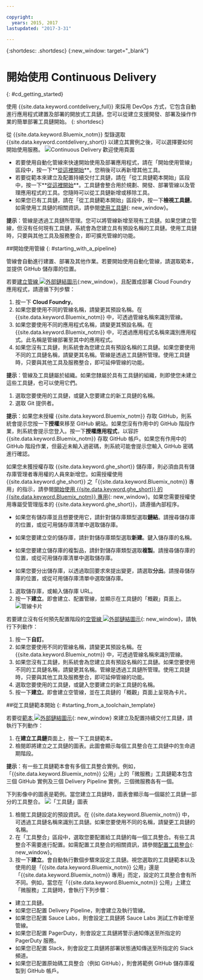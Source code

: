 ```yaml
---

copyright:
  years: 2015, 2017
lastupdated: "2017-3-31"

---
```


{:shortdesc: .shortdesc}
{:new_window: target="_blank"}

# 開始使用 Continuous Delivery
{: #cd_getting_started}

使用 {{site.data.keyword.contdelivery_full}} 來採用 DevOps 方式，它包含自動進行應用程式建置及部署的開放式工具鏈。您可以從建立支援開發、部署及操作作業的簡單部署工具鏈開始。
{: shortdesc}

從 {{site.data.keyword.Bluemix_notm}} 型錄選取 {{site.data.keyword.contdelivery_short}} 以建立其實例之後，可以選擇要如何開始使用服務。
 ![Continuous Delivery 歡迎使用頁面](images/cd_landing_page.png)

 * 若要使用自動化管線來快速開始使用及部署應用程式，請在「開始使用管線」區段中，按一下**[從這裡開始](#starting_with_a_pipeline)**。您稍後可以再新增其他工具。
 * 若要從範本來建立及配置持續交付工具鏈，請在「從工具鏈範本開始」區段中，按一下**[從這裡開始](#starting_from_a_toolchain_template)**。工具鏈會整合用於規劃、開發、部署管線以及管理應用程式的工具。您隨時可以從工具鏈新增或移除工具。
 * 如果您已有工具鏈，請在「從工具鏈範本開始」區段中，按一下**檢視工具鏈**。如需使用工具鏈的相關資訊，請參閱[使用工具鏈](/docs/services/ContinuousDelivery/toolchains_using.html){: new_window}。

**提示**：管線是透過工具鏈所管理。您可以將管線新增至現有工具鏈。如果您建立管線，但沒有任何現有工具鏈，系統會為您建立具有預設名稱的工具鏈。使用工具鏈時，只要與其他工具及服務整合，即可擴充管線的功能。

##開始使用管線
{: #starting_with_a_pipeline}

管線會自動進行建置、部署及其他作業。若要開始使用自動化管線，請選取範本，並提供 GitHub 儲存庫的位置。

若要[建立管線 ![外部鏈結圖示](../../icons/launch-glyph.svg "外部鏈結圖示")](https://console.ng.bluemix.net/devops/pipelines/dashboard/create){:new_window}，且配置成部署 Cloud Foundry 應用程式，請遵循下列步驟：

1. 按一下 **Cloud Foundry**。
1. 如果您要使用不同的管線名稱，請變更其預設名稱。在 {{site.data.keyword.Bluemix_notm}} 中，可透過管線名稱來識別管線。
1. 如果您要使用不同的應用程式名稱，請變更其預設名稱。在 {{site.data.keyword.Bluemix_notm}} 中，可透過應用程式名稱來識別應用程式。此名稱是管線部署至其中的應用程式。
1. 如果您沒有工具鏈，則系統會為您建立具有預設名稱的工具鏈。如果您要使用不同的工具鏈名稱，請變更其名稱。管線是透過工具鏈所管理。使用工具鏈時，只要與其他工具及服務整合，即可延伸管線的功能。

 **提示**：管線及工具鏈屬於組織。如果您隸屬於具有工具鏈的組織，則即使您未建立這些工具鏈，也可以使用它們。

1. 選取您要使用的工具鏈，或鍵入您要建立的新工具鏈的名稱。
1. 選取 Git 提供者。

 **提示**：如果您未授權 {{site.data.keyword.Bluemix_notm}} 存取 GitHub，則系統會提示您按一下**授權**來移至 GitHub 網站。如果您沒有作用中的 GitHub 階段作業，則系統會提示您登入。按一下**授權應用程式**，以容許 {{site.data.keyword.Bluemix_notm}} 存取 GitHub 帳戶。如果您有作用中的 GitHub 階段作業，但最近未輸入過密碼，則系統可能會提示您輸入 GitHub 密碼進行確認。

 如果您未獲授權存取 {{site.data.keyword.ghe_short}} 儲存庫，則必須由具有儲存庫管理者專用權的人員來新增您。如需授權使用 {{site.data.keyword.ghe_short}} 之「{{site.data.keyword.Bluemix_notm}} 專用」的指示，請參閱[開始使用 {{site.data.keyword.ghe_short}} 的 {{site.data.keyword.Bluemix_notm}} 專用](/docs/services/ghededicated/index.html){: new_window}。如果您需要授權使用專屬受管理版本的 {{site.data.keyword.ghe_short}}，請遵循內部程序。

   * 如果您有儲存庫並且想要使用它，請針對儲存庫類型選取**鏈結**。請搜尋儲存庫的位置，或從可用儲存庫清單中選取儲存庫。

   * 如果您要建立空的儲存庫，請針對儲存庫類型選取**新建**。鍵入儲存庫的名稱。

   * 如果您要建立儲存庫的複製品，請針對儲存庫類型選取**複製**。請搜尋儲存庫的位置，或從可用儲存庫清單中選取儲存庫。

   * 如果您要分出儲存庫，以透過取回要求來提出變更，請選取**分出**。請搜尋儲存庫的位置，或從可用儲存庫清單中選取儲存庫。

1. 選取儲存庫，或輸入儲存庫 URL。
1. 按一下**建立**。即會建立、配置管線，並顯示在工具鏈的「概觀」頁面上。
 ![管線卡片](images/cd_pipeline.png)

若要建立沒有任何預先配置階段的[空管線 ![外部鏈結圖示](../../icons/launch-glyph.svg "外部鏈結圖示")](https://console.ng.bluemix.net/devops/pipelines/dashboard/create){: new_window}，請執行下列動作：

1. 按一下**自訂**。
1. 如果您要使用不同的管線名稱，請變更其預設名稱。在 {{site.data.keyword.Bluemix_notm}} 中，可透過管線名稱來識別管線。
1. 如果您沒有工具鏈，則系統會為您建立具有預設名稱的工具鏈。如果您要使用不同的工具鏈名稱，請變更其名稱。管線是透過工具鏈所管理。使用工具鏈時，只要與其他工具及服務整合，即可延伸管線的功能。
1. 選取您要使用的工具鏈，或鍵入您要建立的新工具鏈的名稱。
1. 按一下**建立**。即會建立空管線，並在工具鏈的「概觀」頁面上呈現為卡片。

##從工具鏈範本開始
{: #starting_from_a_toolchain_template}

若要從[範本 ![外部鏈結圖示](../../icons/launch-glyph.svg "外部鏈結圖示")](https://console.ng.bluemix.net/devops/create){: new_window} 來建立及配置持續交付工具鏈，請執行下列動作：

1. 在**建立工具鏈**頁面上，按一下工具鏈範本。  
1. 檢閱即將建立之工具鏈的圖表。此圖會顯示每個工具整合在工具鏈中的生命週期階段。

 **提示**：有一些工具鏈範本會有多個工具整合實例。例如，「{{site.data.keyword.Bluemix_notm}} 公用」上的「微服務」工具鏈範本包含三個 GitHub 實例及三個 Delivery Pipeline 實例，三個微服務各有一個。

 下列影像中的圖表是範例。當您建立工具鏈時，圖表會顯示每一個屬於工具鏈一部分的工具整合。
![「工具鏈」圖表](images/toolchain_diagram.png)
1. 檢閱工具鏈設定的預設資訊。在 {{site.data.keyword.Bluemix_notm}} 中，可透過工具鏈名稱來識別工具鏈。如果您要使用不同的名稱，請變更工具鏈的名稱。
1. 在「工具整合」區段中，選取您要配置給工具鏈的每一個工具整合。有些工具整合不需要進行配置。如需配置工具整合的相關資訊，請參閱[配置工具整合](/docs/services/ContinuousDelivery/toolchains_integrations.html){: new_window}。
1. 按一下**建立**。會自動執行數個步驟來設定工具鏈。視您選取的工具鏈範本以及使用的是「{{site.data.keyword.Bluemix_notm}} 公用」還是「{{site.data.keyword.Bluemix_notm}} 專用」而定，設定的工具整合會有所不同。例如，當您在「{{site.data.keyword.Bluemix_notm}} 公用」上建立「微服務」工具鏈時，會執行下列步驟：

 * 建立工具鏈。
 * 如果您已配置 Delivery Pipeline，則會建立及執行管線。
 * 如果您已配置 Sauce Labs，則會設定工具鏈將 Sauce Labs 測試工作新增至管線。
 * 如果您已配置 PagerDuty，則會設定工具鏈將警示通知傳送至所指定的 PagerDuty 服務。
 * 如果您已配置 Slack，則會設定工具鏈將部署狀態通知傳送至所指定的 Slack 頻道。
 * 如果您已配置原始碼工具整合（例如 GitHub），則會將範例 GitHub 儲存庫複製到 GitHub 帳戶。
